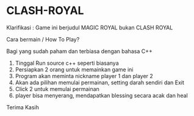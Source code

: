 # CLASH-ROYAL

Klarifikasi : Game ini berjudul MAGIC ROYAL bukan CLASH ROYAL

Cara bermain / How To Play?

Bagi yang sudah paham dan terbiasa dengan bahasa C++
1. Tinggal Run source c++ seperti biasanya
2. Persiapkan 2 orang untuk memainkan game ini
3. Program akan meminta nickname player 1 dan player 2
4. Akan ada pilihan memulai permainan, setting darah sendiri dan Exit
5. Click 2 untuk memulai permainan
6. player bisa menyerang, mendapatkan blessing secara acak dan heal

Terima Kasih
